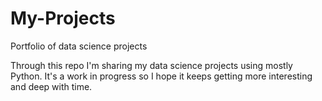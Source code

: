 # My-Projects
Portfolio of data science projects

Through this repo I'm sharing my data science projects using mostly Python. It's a work in progress so I hope it keeps getting more interesting and deep with time.
